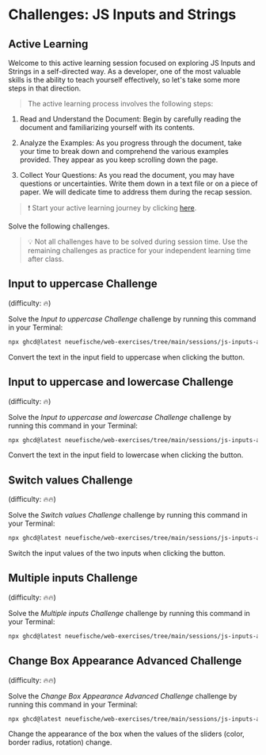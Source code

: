 # Challenges: JS Inputs and Strings

## Active Learning

Welcome to this active learning session focused on exploring JS Inputs and Strings in a self-directed way. As a developer, one of the most valuable skills is the ability to teach yourself effectively, so let's take some more steps in that direction.

> The active learning process involves the following steps:

1. Read and Understand the Document: Begin by carefully reading the document and familiarizing yourself with its contents.

1. Analyze the Examples: As you progress through the document, take your time to break down and comprehend the various examples provided. They appear as you keep scrolling down the page.

1. Collect Your Questions: As you read the document, you may have questions or uncertainties. Write them down in a text file or on a piece of paper. We will dedicate time to address them during the recap session.

> ❗️ Start your active learning journey by clicking [here](https://web-active-learning.vercel.app/documents/js-inputs-and-strings).

Solve the following challenges.

> 💡 Not all challenges have to be solved during session time. Use the remaining challenges as
> practice for your independent learning time after class.

## Input to uppercase Challenge

(difficulty: 🔥)

Solve the _Input to uppercase Challenge_ challenge by running this command in your Terminal:

```bash
npx ghcd@latest neuefische/web-exercises/tree/main/sessions/js-inputs-and-strings/input-to-uppercase
```

Convert the text in the input field to uppercase when clicking the button.

## Input to uppercase and lowercase Challenge

(difficulty: 🔥)

Solve the _Input to uppercase and lowercase Challenge_ challenge by running this command in your Terminal:

```bash
npx ghcd@latest neuefische/web-exercises/tree/main/sessions/js-inputs-and-strings/input-to-upper-and-lowercase
```

Convert the text in the input field to lowercase when clicking the button.

## Switch values Challenge

(difficulty: 🔥🔥)

Solve the _Switch values Challenge_ challenge by running this command in your Terminal:

```bash
npx ghcd@latest neuefische/web-exercises/tree/main/sessions/js-inputs-and-strings/switch-values
```

Switch the input values of the two inputs when clicking the button.

## Multiple inputs Challenge

(difficulty: 🔥🔥)

Solve the _Multiple inputs Challenge_ challenge by running this command in your Terminal:

```bash
npx ghcd@latest neuefische/web-exercises/tree/main/sessions/js-inputs-and-strings/multiple-inputs
```

## Change Box Appearance Advanced Challenge

(difficulty: 🔥🔥)

Solve the _Change Box Appearance Advanced Challenge_ challenge by running this command in your Terminal:

```bash
npx ghcd@latest neuefische/web-exercises/tree/main/sessions/js-inputs-and-strings/change-box-appearance
```

Change the appearance of the box when the values of the sliders (color, border radius, rotation)
change.
